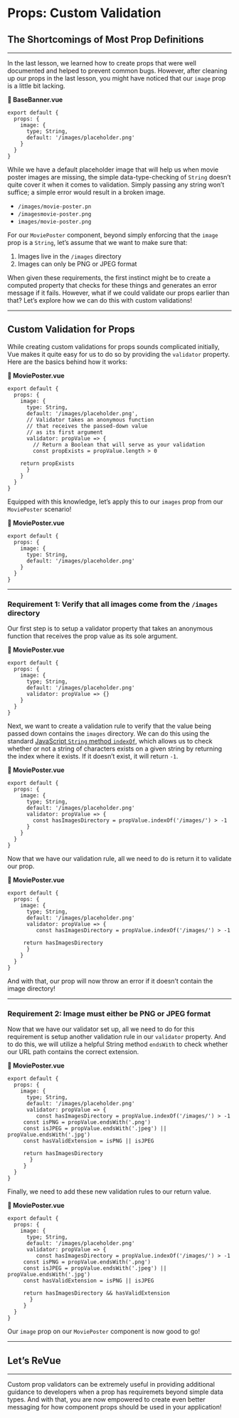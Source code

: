 Props: Custom Validation
========================

The Shortcomings of Most Prop Definitions
-----------------------------------------

* * *

In the last lesson, we learned how to create props that were well documented and helped to prevent common bugs. However, after cleaning up our props in the last lesson, you might have noticed that our `image` prop is a little bit lacking.

**📄 BaseBanner.vue**

    export default {
      props: {
        image: {
          type; String,
          default: '/images/placeholder.png'	
        }
      }
    }
    

While we have a default placeholder image that will help us when movie poster images are missing, the simple data-type-checking of `String` doesn’t quite cover it when it comes to validation. Simply passing any string won’t suffice; a simple error would result in a broken image.

*   `/images/movie-poster.pn`
*   `/imagesmovie-poster.png`
*   `images/movie-poster.png`

For our `MoviePoster` component, beyond simply enforcing that the `image` prop is a `String`, let’s assume that we want to make sure that:

1.  Images live in the `/images` directory
2.  Images can only be PNG or JPEG format

When given these requirements, the first instinct might be to create a computed property that checks for these things and generates an error message if it fails. However, what if we could validate our props earlier than that? Let’s explore how we can do this with custom validations!

* * *

Custom Validation for Props
---------------------------

While creating custom validations for props sounds complicated initially, Vue makes it quite easy for us to do so by providing the `validator` property. Here are the basics behind how it works:

**📄 MoviePoster.vue**

    export default {
      props: {
        image: {
          type: String,
          default: '/images/placeholder.png',
          // Validator takes an anonymous function 
          // that receives the passed-down value
          // as its first argument
          validator: propValue => {
            // Return a Boolean that will serve as your validation
            const propExists = propValue.length > 0
    
    	return propExists
          }  
        }
      }
    }
    

Equipped with this knowledge, let’s apply this to our `images` prop from our `MoviePoster` scenario!

**📄 MoviePoster.vue**

    export default {
      props: {
        image: {
          type: String,
          default: '/images/placeholder.png'	
        }
      }
    }
    

* * *

### Requirement 1: Verify that all images come from the `/images` directory

Our first step is to setup a validator property that takes an anonymous function that receives the prop value as its sole argument.

**📄 MoviePoster.vue**

    export default {
      props: {
        image: {
          type; String,
          default: '/images/placeholder.png'	
          validator: propValue => {}
        }
      }
    }
    

Next, we want to create a validation rule to verify that the value being passed down contains the `images` directory. We can do this using the standard [JavaScript `String` method `indexOf`](https://developer.mozilla.org/en-US/docs/Web/JavaScript/Reference/Global_Objects/String/indexOf), which allows us to check whether or not a string of characters exists on a given string by returning the index where it exists. If it doesn’t exist, it will return `-1`.

**📄 MoviePoster.vue**

    export default {
      props: {
        image: {
          type; String,
          default: '/images/placeholder.png'	
          validator: propValue => {
            const hasImagesDirectory = propValue.indexOf('/images/') > -1
          }
        }
      }
    }
    

Now that we have our validation rule, all we need to do is return it to validate our prop.

**📄 MoviePoster.vue**

    export default {
      props: {
        image: {
          type; String,
          default: '/images/placeholder.png'	
          validator: propValue => {
             const hasImagesDirectory = propValue.indexOf('/images/') > -1
    
    	 return hasImagesDirectory
          }
        }
      }
    }
    

And with that, our prop will now throw an error if it doesn’t contain the image directory!

* * *

### Requirement 2: Image must either be PNG or JPEG format

Now that we have our validator set up, all we need to do for this requirement is setup another validation rule in our `validator` property. And to do this, we will utilize a helpful String method `endsWith` to check whether our URL path contains the correct extension.

**📄 MoviePoster.vue**

    export default {
      props: {
        image: {
          type; String,
          default: '/images/placeholder.png'	
          validator: propValue => {
             const hasImagesDirectory = propValue.indexOf('/images/') > -1
    	 const isPNG = propValue.endsWith('.png')
    	 const isJPEG = propValue.endsWith('.jpeg') || propValue.endsWith('.jpg')
    	 const hasValidExtension = isPNG || isJPEG
    
    	 return hasImagesDirectory
           }
         }
      }
    }
    

Finally, we need to add these new validation rules to our return value.

**📄 MoviePoster.vue**

    export default {
      props: {
        image: {
          type; String,
          default: '/images/placeholder.png'	
          validator: propValue => {
             const hasImagesDirectory = propValue.indexOf('/images/') > -1
    	 const isPNG = propValue.endsWith('.png')
    	 const isJPEG = propValue.endsWith('.jpeg') || propValue.endsWith('.jpg')
    	 const hasValidExtension = isPNG || isJPEG
    
    	 return hasImagesDirectory && hasValidExtension
           }
         }
      }
    }
    

Our `image` prop on our `MoviePoster` component is now good to go!

* * *

Let’s ReVue
-----------

* * *

Custom prop validators can be extremely useful in providing additional guidance to developers when a prop has requiremets beyond simple data types. And with that, you are now empowered to create even better messaging for how component props should be used in your application!
